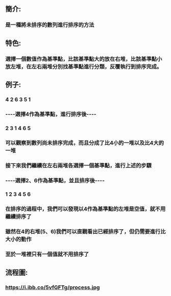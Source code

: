 ## 簡介: 
### 是一種將未排序的數列進行排序的方法
## 特色: 
### 選擇一個數值作為基準點，比該基準點大的放在右堆，比該基準點小放左堆，在左右兩堆分別找基準點進行分類，反覆執行到排序完成。
## 例子:
### 4 2 6 3 5 1
### ----選擇4作為基準點，進行排序後----
### 2 3 1 4 6 5
### 可以觀察到數列尚未排序完成，而且分成了比4小的一堆以及比4大的一堆
### 接下來我們繼續在左右兩堆各選擇一個基準點，進行上述的步驟
### ----選擇2、6作為基準點，並且排序後----
### 1 2 3 4 5 6
### 在排序的過程中，我們可以發現以4作為基準點的左堆是空值，就不用繼續排序了
### 雖然在4的右堆(5、6)我們可以直觀看出已經排序了，但仍需要進行比大小的動作
### 至於一堆裡只有一個值就不用排序了
## 流程圖:
### https://i.ibb.co/5vfGFTg/process.jpg
